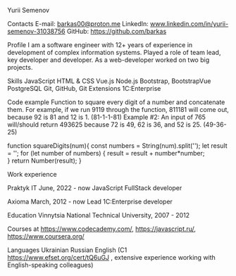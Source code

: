 Yurii Semenov

Contacts
E-mail: barkas00@proton.me
LinkedIn: www.linkedin.com/in/yurii-semenov-31038756
GitHub: https://github.com/barkas

Profile
I am a software engineer with 12+ years of experience in development of complex information systems. Played a role of team lead, key developer and developer. As a web-developer worked on two big projects.

Skills
JavaScript
HTML & CSS
Vue.js
Node.js
Bootstrap, BootstrapVue
PostgreSQL
Git, GitHub, Git Extensions
1C:Enterprise

Code example
Function to square every digit of a number and concatenate them.
For example, if we run 9119 through the function, 811181 will come out, because 92 is 81 and 12 is 1. (81-1-1-81)
Example #2: An input of 765 will/should return 493625 because 72 is 49, 62 is 36, and 52 is 25. (49-36-25)

function squareDigits(num){
  const numbers = String(num).split('');
  let result = '';
  for (let number of numbers) {
    result = result + number*number;    
  }
  return Number(result);
}


Work experience

Praktyk IT
June, 2022 - now
JavaScript FullStack developer

Axioma
March, 2012 - now
Lead 1C:Enterprise developer

Education
Vinnytsia National Technical University, 2007 - 2012

Courses at https://www.codecademy.com/, https://javascript.ru/, https://www.coursera.org/

Languages
Ukrainian
Russian
English (C1 https://www.efset.org/cert/tQ6uGJ , extensive experience working with English-speaking colleagues)